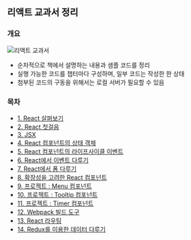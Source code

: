 ## 리액트 교과서 정리


### 개요

![리액트 교과서](./assets/cover.jpg)

- 순차적으로 책에서 설명하는 내용과 샘플 코드를 정리
- 실행 가능한 코드를 챕터마다 구성하며, 일부 코드는 작성한 한 상태
- 첨부된 코드의 구동을 위해서는 로컬 서버가 필요할 수 있음

### 목차

- [1. React 살펴보기](documents/01.md)
- [2. React 첫걸음](documents/02.md)
- [3. JSX](documents/03.md)
- [4. React 컴포넌트의 상태 객체](documents/04.md)
- [5. React 컴포넌트의 라이프사이클 이벤트](documents/05.md)
- [6. React에서 이벤트 다루기](documents/06.md)
- [7. React에서 폼 다루기](documents/07.md)
- [8. 확장성을 고려한 React 컴포넌트](documents/08.md)
- [9. 프로젝트 : Menu 컴포넌트](documents/09.md)
- [10. 프로젝트 : Tooltip 컴포넌트](documents/10.md)
- [11. 프로젝트 : Timer 컴포넌트](documents/11.md)
- [12. Webpack 빌드 도구](documents/12.md)
- [13. React 라우팅](documents/13.md)
- [14. Redux를 이용한 데이터 다루기](documents/14.md)
